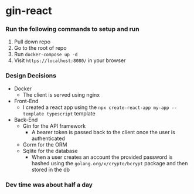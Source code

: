 # gin-react

### Run the following commands to setup and run
1. Pull down repo
2. Go to the root of repo
3. Run `docker-compose up -d`
4. Visit `https://localhost:8080/` in your browser

### Design Decisions
* Docker
    * The client is served using nginx
* Front-End
    * I created a react app using the `npx create-react-app my-app --template typescript` template
* Back-End
    * Gin for the API framework
        * A bearer token is passed back to the client once the user is authenticated
    * Gorm for the ORM
    * Sqlite for the database
        * When a user creates an account the provided password is hashed using the `golang.org/x/crypto/bcrypt` package and then stored in the db

### Dev time was about half a day
